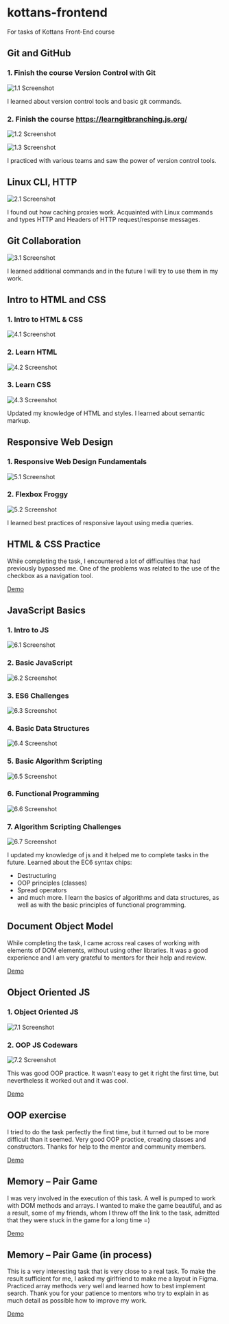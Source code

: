 # kottans-frontend

For tasks of Kottans Front-End course

## Git and GitHub

### 1. Finish the course Version Control with Git

![1.1 Screenshot](https://github.com/7SergSmith7/kottans-frontend/blob/main/Git%20and%20GitHub/Version%20Control%20with%20Git.png)

I learned about version control tools and basic git commands.

### 2. Finish the course https://learngitbranching.js.org/

![1.2 Screenshot](https://github.com/7SergSmith7/kottans-frontend/blob/main/Git%20and%20GitHub/learngitbranching%201.png)

![1.3 Screenshot](https://github.com/7SergSmith7/kottans-frontend/blob/main/Git%20and%20GitHub/learngitbranching%202.png)

I practiced with various teams and saw the power of version control tools.

## Linux CLI, HTTP

![2.1 Screenshot](https://github.com/7SergSmith7/kottans-frontend/blob/main/Linux/Linux.png)

I found out how caching proxies work.
Acquainted with Linux commands and types HTTP and Headers of HTTP request/response messages.


## Git Collaboration

![3.1 Screenshot](https://github.com/7SergSmith7/kottans-frontend/blob/main/task_git_collaboration/git_collaboration.png)

I learned additional commands and in the future I will try to use them in my work.

## Intro to HTML and CSS

### 1. Intro to HTML & CSS

![4.1 Screenshot](https://github.com/7SergSmith7/kottans-frontend/blob/main/task_html_css_intro/Intro%20to%20HTML.png)

### 2. Learn HTML

![4.2 Screenshot](https://github.com/7SergSmith7/kottans-frontend/blob/main/task_html_css_intro/Learn%20HTML.png)

### 3. Learn CSS

![4.3 Screenshot](https://github.com/7SergSmith7/kottans-frontend/blob/main/task_html_css_intro/Learn%20CSS.png)

Updated my knowledge of HTML and styles.
I learned about semantic markup.

## Responsive Web Design

### 1. Responsive Web Design Fundamentals

![5.1 Screenshot](https://github.com/7SergSmith7/kottans-frontend/blob/main/task_responsive_web_design/udacity%20responsive%20web.png)

### 2. Flexbox Froggy

![5.2 Screenshot](https://github.com/7SergSmith7/kottans-frontend/blob/main/task_responsive_web_design/flexbox%20froggy.png)

I learned best practices of responsive layout using media queries.

## HTML & CSS Practice

While completing the task, I encountered a lot of difficulties that had previously bypassed me. 
One of the problems was related to the use of the checkbox as a navigation tool.

[Demo](https://7sergsmith7.github.io/frontend-2021-homeworks/submissions/7SergSmith7/HTML-CSS-Popup/index.html)

## JavaScript Basics

### 1. Intro to JS

![6.1 Screenshot](https://github.com/7SergSmith7/kottans-frontend/blob/main/task_js_basics/udacity%20Intro%20to%20JS.png)

### 2. Basic JavaScript

![6.2 Screenshot](https://github.com/7SergSmith7/kottans-frontend/blob/main/task_js_basics/freeCodeCamp%20Basic%20JavaScript.png)

### 3. ES6 Challenges

![6.3 Screenshot](https://github.com/7SergSmith7/kottans-frontend/blob/main/task_js_basics/freeCodeCamp%20ES6.png)

### 4. Basic Data Structures

![6.4 Screenshot](https://github.com/7SergSmith7/kottans-frontend/blob/main/task_js_basics/freeCodeCamp%20Basic%20Data%20Structures.png)

### 5. Basic Algorithm Scripting

![6.5 Screenshot](https://github.com/7SergSmith7/kottans-frontend/blob/main/task_js_basics/freeCodeCamp%20Basic%20Algorithm%20Scripting.png)

### 6. Functional Programming

![6.6 Screenshot](https://github.com/7SergSmith7/kottans-frontend/blob/main/task_js_basics/freeCodeCamp%20Functional%20programming.png)

### 7. Algorithm Scripting Challenges

![6.7 Screenshot](https://github.com/7SergSmith7/kottans-frontend/blob/main/task_js_basics/freeCodeCamp%20Intermediate%20Algoritms.png)

I updated my knowledge of js and it helped me to complete tasks in the future.
Learned about the EC6 syntax chips:
- Destructuring
- OOP principles (classes)
- Spread operators
- and much more.
I learn the basics of algorithms and data structures, as well as with the basic principles of functional programming.

## Document Object Model 

While completing the task, I came across real cases of working with elements of DOM elements, without using other libraries.
It was a good experience and I am very grateful to mentors for their help and review.

[Demo](https://7sergsmith7.github.io/frontend-2021-homeworks/submissions/7SergSmith7/DOM%20model/dist/index.html)

## Object Oriented JS

### 1. Object Oriented JS

![7.1 Screenshot](https://github.com/7SergSmith7/kottans-frontend/blob/main/task_js_oop/udacity%20OOP%20JS.png)

### 2. OOP JS Codewars

![7.2 Screenshot](https://github.com/7SergSmith7/kottans-frontend/blob/main/task_js_oop/codewars.png)

This was good OOP practice.
It wasn't easy to get it right the first time, but nevertheless it worked out and it was cool.

[Demo](https://7sergsmith7.github.io/fogger-game/)

## OOP exercise

I tried to do the task perfectly the first time, but it turned out to be more difficult than it seemed.
Very good OOP practice, creating classes and constructors.
Thanks for help to the mentor and community members.

[Demo](https://7sergsmith7.github.io/a-tiny-JS-world/index.html)

## Memory – Pair Game 

I was very involved in the execution of this task. A well is pumped to work with DOM methods and arrays.
I wanted to make the game beautiful, and as a result, some of my friends, whom I threw off the link to the task, admitted that they were stuck in the game for a long time =)

[Demo](https://7sergsmith7.github.io/frontend-2021-homeworks/submissions/7SergSmith7/Memory-pair-game/dist/index.html)

## Memory – Pair Game (in process)

This is a very interesting task that is very close to a real task.
To make the result sufficient for me, I asked my girlfriend to make me a layout in Figma.
Practiced array methods very well and learned how to best implement search.
Thank you for your patience to mentors who try to explain in as much detail as possible how to improve my work.

[Demo](https://7sergsmith7.github.io/frontend-2021-homeworks/submissions/7SergSmith7/Friends-app/test/index.html)
